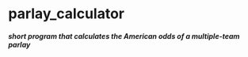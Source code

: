 # parlay_calculator
##### short program that calculates the American odds of a multiple-team parlay
